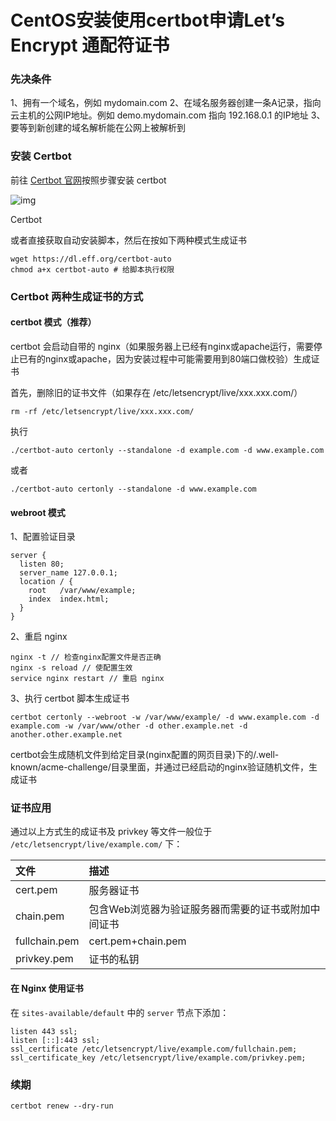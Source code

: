 # CentOS安装使用certbot申请Let’s Encrypt 通配符证书

### 先决条件

1、拥有一个域名，例如 mydomain.com
2、在域名服务器创建一条A记录，指向云主机的公网IP地址。例如 demo.mydomain.com 指向 192.168.0.1 的IP地址
3、要等到新创建的域名解析能在公网上被解析到

### 安装 Certbot

前往 [Certbot 官网](https://blog.hlogc.com/wp-content/themes/begin5.2/inc/go.php?url=https://certbot.eff.org/)按照步骤安装 certbot

![img](https://upload-images.jianshu.io/upload_images/3551539-2287f2c0cb3901f6.png?imageMogr2/auto-orient/strip%7CimageView2/2/w/939/format/webp)

Certbot

或者直接获取自动安装脚本，然后在按如下两种模式生成证书

```
wget https://dl.eff.org/certbot-auto
chmod a+x certbot-auto # 给脚本执行权限
```

### Certbot 两种生成证书的方式

#### certbot 模式（推荐）

certbot 会启动自带的 nginx（如果服务器上已经有nginx或apache运行，需要停止已有的nginx或apache，因为安装过程中可能需要用到80端口做校验）生成证书

首先，删除旧的证书文件（如果存在 /etc/letsencrypt/live/xxx.xxx.com/）

```
rm -rf /etc/letsencrypt/live/xxx.xxx.com/
```

执行

```
./certbot-auto certonly --standalone -d example.com -d www.example.com
```

或者

```
./certbot-auto certonly --standalone -d www.example.com
```

#### webroot 模式

1、配置验证目录

```
server {
  listen 80;
  server_name 127.0.0.1;
  location / {
    root   /var/www/example;
    index  index.html;
  }
}
```

2、重启 nginx

```
nginx -t // 检查nginx配置文件是否正确
nginx -s reload // 使配置生效
service nginx restart // 重启 nginx
```

3、执行 certbot 脚本生成证书

```
certbot certonly --webroot -w /var/www/example/ -d www.example.com -d example.com -w /var/www/other -d other.example.net -d another.other.example.net
```

certbot会生成随机文件到给定目录(nginx配置的网页目录)下的/.well-known/acme-challenge/目录里面，并通过已经启动的nginx验证随机文件，生成证书

### 证书应用

通过以上方式生的成证书及 privkey 等文件一般位于 `/etc/letsencrypt/live/example.com/` 下：

| 文件          | 描述                                                |
| :------------ | :-------------------------------------------------- |
| cert.pem      | 服务器证书                                          |
| chain.pem     | 包含Web浏览器为验证服务器而需要的证书或附加中间证书 |
| fullchain.pem | cert.pem+chain.pem                                  |
| privkey.pem   | 证书的私钥                                          |

#### 在 Nginx 使用证书

在 `sites-available/default` 中的 `server` 节点下添加：

```
listen 443 ssl;
listen [::]:443 ssl;
ssl_certificate /etc/letsencrypt/live/example.com/fullchain.pem;
ssl_certificate_key /etc/letsencrypt/live/example.com/privkey.pem;
```

### 续期

```
certbot renew --dry-run
```

